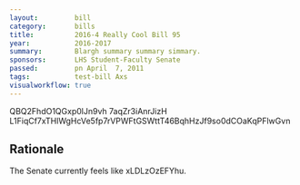 ```yaml
---
layout:         bill
category:       bills
title:          2016-4 Really Cool Bill 95
year:           2016-2017
summary:        Blargh summary summary simmary.
sponsors:       LHS Student-Faculty Senate
passed:         pn April  7, 2011
tags:           test-bill Axs
visualworkflow: true
---
```



QBQ2FhdO1QGxp0lJn9vh 7aqZr3iAnrJizH L1FiqCf7xTHlWgHcVe5fp7rVPWFtGSWttT46BqhHzJf9so0dCOaKqPFlwGvn 




Rationale
---------
The Senate currently feels like xLDLzOzEFYhu.
